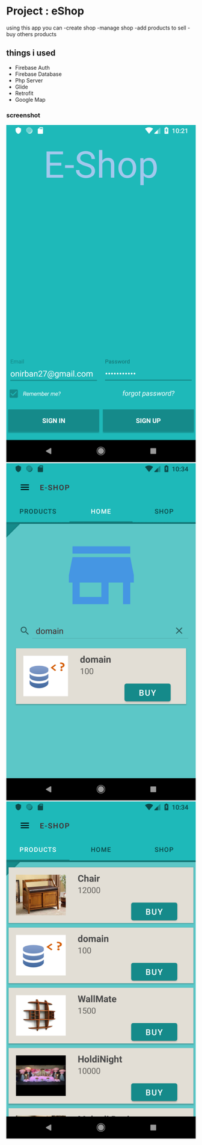 # Project : eShop

using this app you can
-create shop
-manage shop
-add products to sell
-buy others products

## things i used

- Firebase Auth
- Firebase Database
- Php Server
- Glide
- Retrofit
- Google Map

### screenshot
![Login](https://github.com/onirban27/eshop/blob/master/screenshots/Screenshot_1548433286.png)
![Home](https://github.com/onirban27/eshop/blob/master/screenshots/Screenshot_1548434063.png)
![Products](https://github.com/onirban27/eshop/blob/master/screenshots/Screenshot_1548434053.png)
 
```
